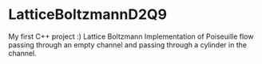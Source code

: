 # LatticeBoltzmannD2Q9
My first C++ project :) 
Lattice Boltzmann Implementation of Poiseuille flow passing through an empty channel and passing through a cylinder in the channel.
